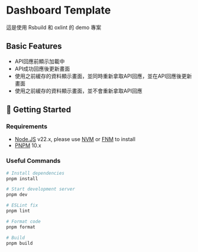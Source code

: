 # Dashboard Template

這是使用 Rsbuild 和 oxlint 的 demo 專案

## Basic Features

- API回應前顯示加載中
- API成功回應後更新畫面
- 使用之前緩存的資料顯示畫面，並同時重新拿取API回應，並在API回應後更新畫面
- 使用之前緩存的資料顯示畫面，並不會重新拿取API回應

## 🚀 Getting Started

### Requirements

- [Node.JS](https://nodejs.org/en/download/) v22.x, please use [NVM](https://github.com/nvm-sh/nvm) or [FNM](https://github.com/Schniz/fnm) to install
- [PNPM](https://pnpm.io/) 10.x

### Useful Commands

```bash
# Install dependencies
pnpm install

# Start development server
pnpm dev

# ESLint fix
pnpm lint

# Format code
pnpm format

# Build
pnpm build
```

